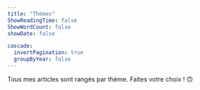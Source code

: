 ```yaml
---
title: "Thèmes"
ShowReadingTime: false
ShowWordCount: false
showDate: false

cascade:
  invertPagination: true
  groupByYear: false
---
```


Tous mes articles sont rangés par thème. Faites votre choix ! 🙃️
